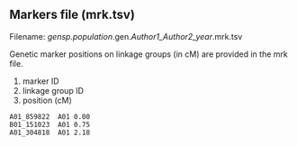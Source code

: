 ## Markers file (mrk.tsv)
Filename: *gensp.population*.gen.*Author1_Author2_year*.mrk.tsv

Genetic marker positions on linkage groups (in cM) are provided in the mrk file.
1. marker ID
2. linkage group ID
3. position (cM)
```
A01_859822  A01 0.00
B01_151023  A01 0.75
A01_304818  A01 2.18
```
